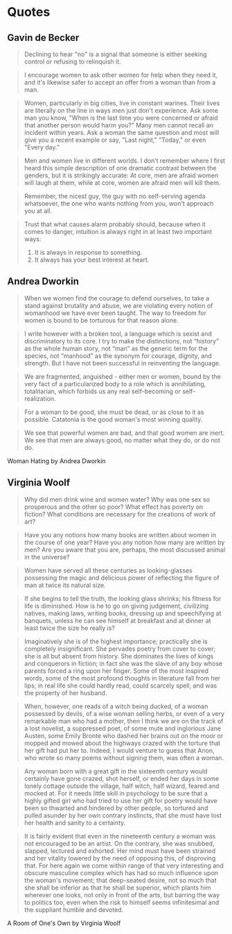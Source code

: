 # Quotes

## Gavin de Becker

> Declining to hear "no" is a signal that someone is either seeking control or refusing to relinquish it.

> I encourage women to ask other women for help when they need it, and it's likewise safer to accept an offer from a woman than from a man.

> Women, particularly in big cities, live in constant warines. Their lives are literally on the line in ways men just don't experience. Ask some man you know, "When is the last time you were concerned or afraid that another person would harm you?" Many men cannot recall an incident within years. Ask a woman the same question and most will give you a recent example or say, "Last night," "Today," or even "Every day."

> Men and women live in different worlds. I don’t remember where I first heard this simple description of one dramatic contrast between the genders, but it is strikingly accurate: At core, men are afraid women will laugh at them, while at core, women are afraid men will kill them.

> Remember, the nicest guy, the guy with no self-serving agenda whatsoever, the one who wants nothing from you, won't approach you at all.

> Trust that what causes alarm probably should, because when it comes to danger, intuition is always right in at least two important ways:
> 1. It is always in response to something.
> 2. It always has your best interest at heart.

## Andrea Dworkin

> When we women find the courage to defend ourselves, to take a stand against brutality and abuse, we are violating every notion of womanhood we have ever been taught. The way to freedom for women is bound to be torturous for that reason alone.

> I write however with a broken tool, a language which is sexist and discriminatory to its core. I try to make the distinctions, not “history” as the whole human story, not “man” as the generic term for the species, not “manhood” as the synonym for courage, dignity, and strength. But I have not been successful in reinventing the language.

> We are fragmented, anguished - either men or women, bound by the very fact of a particularized body to a role which is annihilating, totalitarian, which forbids us any real self-becoming or self-realization.

> For a woman to be good, she must be dead, or as close to it as possible. Catatonia is the good woman's most winning quality.

> We see that powerful women are bad, and that good women are inert. We see that men are always good, no matter what they do, or do not do.

Woman Hating by Andrea Dworkin

## Virginia Woolf

> Why did men drink wine and women water? Why was one sex so prosperous and the other so poor? What effect has poverty on fiction? What conditions are necessary for the creations of work of art?

> Have you any notions how many books are written about women in the course of one year? Have you any notion how many are written by men? Are you aware that you are, perhaps, the most discussed animal in the universe?

> Women have served all these centuries as looking-glasses possessing the magic and delicious power of reflecting the figure of man at twice its natural size.

> If she begins to tell the truth, the looking glass shrinks; his fitness for life is diminished. How is he to go on giving judgement, civilizing natives, making laws, writing books, dressing up and speechifying at banquets, unless he can see himself at breakfast and at dinner at least twice the size he really is?

> Imaginatively she is of the highest importance; practically she is completely insignificant. She pervades poetry from cover to cover; she is all but absent from history. She dominates the lives of kings and conquerors in fiction; in fact she was the slave of any boy whose parents forced a ring upon her finger. Some of the most inspired words, some of the most profound thoughts in literature fall from her lips; in real life she could hardly read, could scarcely spell, and was the property of her husband.

> When, however, one reads of a witch being ducked, of a woman possessed by devils, of a wise woman selling herbs, or even of a very remarkable man who had a mother, then I think we are on the track of a lost novelist, a suppressed poet, of some mute and inglorious Jane Austen, some Emily Bronte who dashed her brains out on the moor or mopped and mowed about the highways crazed with the torture that her gift had put her to. Indeed, I would venture to guess that Anon, who wrote so many poems without signing them, was often a woman.

> Any woman born with a great gift in the sixteenth century would certainly have gone crazed, shot herself, or ended her days in some lonely cottage outside the village, half witch, half wizard, feared and mocked at.  For it needs little skill in psychology to be sure that a highly gifted girl who had tried to use her gift for poetry would have been so thwarted and hindered by other people, so tortured and pulled asunder by her own contrary instincts, that she must have lost her health and sanity to a certainty.

> It is fairly evident that even in the nineteenth century a woman was not encouraged to be an artist. On the contrary, she was snubbed, slapped, lectured and exhorted. Her mind must have been strained and her vitality lowered by the need of opposing this, of disproving that. For here again we come within range of that very interesting and obscure masculine complex which has had so much influence upon the woman's movement; that deep-seated desire, not so much that she shall be inferior as that he shall be superior, which plants him wherever one looks, not only in front of the arts, but barring the way to politics too, even when the risk to himself seems infinitesimal and the suppliant humble and devoted.

A Room of One's Own by Virginia Woolf
